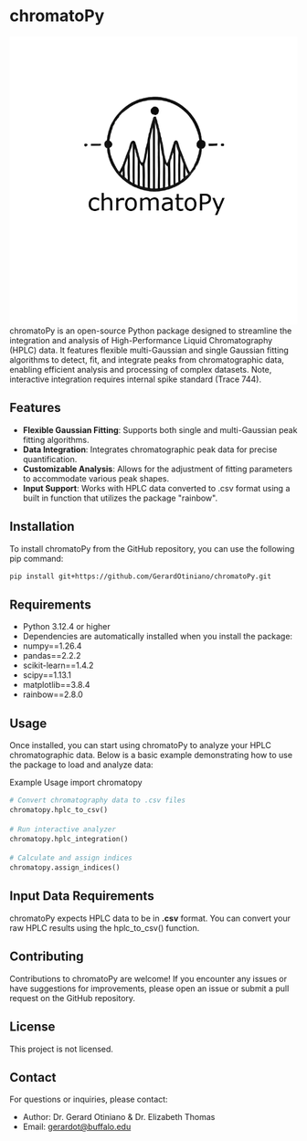 # chromatoPy
![ChromatoPy Logo](misc/chromatoPy.png)
chromatoPy is an open-source Python package designed to streamline the integration and analysis of High-Performance Liquid Chromatography (HPLC) data. It features flexible multi-Gaussian and single Gaussian fitting algorithms to detect, fit, and integrate peaks from chromatographic data, enabling efficient analysis and processing of complex datasets. Note, interactive integration requires internal spike standard (Trace 744).

## Features

- **Flexible Gaussian Fitting**: Supports both single and multi-Gaussian peak fitting algorithms.
- **Data Integration**: Integrates chromatographic peak data for precise quantification.
- **Customizable Analysis**: Allows for the adjustment of fitting parameters to accommodate various peak shapes.
- **Input Support**: Works with HPLC data converted to .csv format using a built in function that utilizes the package "rainbow". 

## Installation

To install chromatoPy from the GitHub repository, you can use the following pip command:
```bash
pip install git+https://github.com/GerardOtiniano/chromatoPy.git
```

## Requirements

- Python 3.12.4 or higher
- Dependencies are automatically installed when you install the package:
- numpy==1.26.4
- pandas==2.2.2
- scikit-learn==1.4.2
- scipy==1.13.1
- matplotlib==3.8.4
- rainbow==2.8.0

## Usage

Once installed, you can start using chromatoPy to analyze your HPLC chromatographic data. Below is a basic example demonstrating how to use the package to load and analyze data:

Example Usage
import chromatopy

```python
# Convert chromatography data to .csv files
chromatopy.hplc_to_csv()

# Run interactive analyzer
chromatopy.hplc_integration()

# Calculate and assign indices
chromatopy.assign_indices()
```

## Input Data Requirements

chromatoPy expects HPLC data to be in **.csv** format. You can convert your raw HPLC results using the hplc_to_csv() function.

## Contributing

Contributions to chromatoPy are welcome! If you encounter any issues or have suggestions for improvements, please open an issue or submit a pull request on the GitHub repository.

## License

This project is not licensed. 

## Contact

For questions or inquiries, please contact:

- Author: Dr. Gerard Otiniano & Dr. Elizabeth Thomas
- Email: gerardot@buffalo.edu